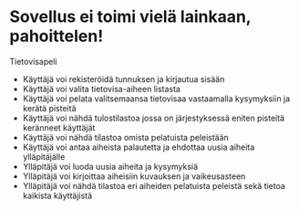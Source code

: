 # **Sovellus ei toimi vielä lainkaan, pahoittelen!**




Tietovisapeli

- Käyttäjä voi rekisteröidä tunnuksen ja kirjautua sisään
- Käyttäjä voi valita tietovisa-aiheen listasta
- Käyttäjä voi pelata valitsemaansa tietovisaa vastaamalla kysymyksiin ja kerätä pisteitä
- Käyttäjä voi nähdä tulostilastoa jossa on järjestyksessä eniten pisteitä keränneet käyttäjät
- Käyttäjä voi nähdä tilastoa omista pelatuista peleistään
- Käyttäjä voi antaa aiheista palautetta ja ehdottaa uusia aiheita ylläpitäjälle
- Ylläpitäjä voi luoda uusia aiheita ja kysymyksiä
- Ylläpitäjä voi kirjoittaa aiheisiin kuvauksen ja vaikeusasteen
- Ylläpitäjä voi nähdä tilastoa eri aiheiden pelatuista peleistä sekä tietoa kaikista käyttäjistä
